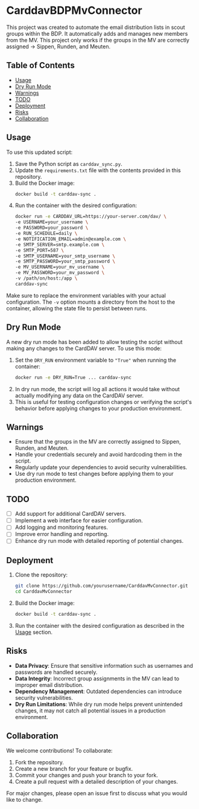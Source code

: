# CarddavBDPMvConnector

This project was created to automate the email distribution lists in scout groups within the BDP. It automatically adds and manages new members from the MV. This project only works if the groups in the MV are correctly assigned -> Sippen, Runden, and Meuten.

## Table of Contents
- [Usage](#usage)
- [Dry Run Mode](#dry-run-mode)
- [Warnings](#warnings)
- [TODO](#todo)
- [Deployment](#deployment)
- [Risks](#risks)
- [Collaboration](#collaboration)

## Usage

To use this updated script:

1. Save the Python script as `carddav_sync.py`.
2. Update the `requirements.txt` file with the contents provided in this repository.
3. Build the Docker image:
    ```sh
    docker build -t carddav-sync .
    ```
4. Run the container with the desired configuration:
    ```sh
    docker run -e CARDDAV_URL=https://your-server.com/dav/ \
    -e USERNAME=your_username \
    -e PASSWORD=your_password \
    -e RUN_SCHEDULE=daily \
    -e NOTIFICATION_EMAIL=admin@example.com \
    -e SMTP_SERVER=smtp.example.com \
    -e SMTP_PORT=587 \
    -e SMTP_USERNAME=your_smtp_username \
    -e SMTP_PASSWORD=your_smtp_password \
    -e MV_USERNAME=your_mv_username \
    -e MV_PASSWORD=your_mv_password \
    -v /path/on/host:/app \
    carddav-sync
    ```

Make sure to replace the environment variables with your actual configuration. The `-v` option mounts a directory from the host to the container, allowing the state file to persist between runs.

## Dry Run Mode

A new dry run mode has been added to allow testing the script without making any changes to the CardDAV server. To use this mode:

1. Set the `DRY_RUN` environment variable to `"True"` when running the container:
    ```sh
    docker run -e DRY_RUN=True ... carddav-sync
    ```
2. In dry run mode, the script will log all actions it would take without actually modifying any data on the CardDAV server.
3. This is useful for testing configuration changes or verifying the script's behavior before applying changes to your production environment.

## Warnings

- Ensure that the groups in the MV are correctly assigned to Sippen, Runden, and Meuten.
- Handle your credentials securely and avoid hardcoding them in the script.
- Regularly update your dependencies to avoid security vulnerabilities.
- Use dry run mode to test changes before applying them to your production environment.

## TODO

- [ ] Add support for additional CardDAV servers.
- [ ] Implement a web interface for easier configuration.
- [ ] Add logging and monitoring features.
- [ ] Improve error handling and reporting.
- [ ] Enhance dry run mode with detailed reporting of potential changes.

## Deployment

1. Clone the repository:
    ```sh
    git clone https://github.com/yourusername/CarddavMvConnector.git
    cd CarddavMvConnector
    ```
2. Build the Docker image:
    ```sh
    docker build -t carddav-sync .
    ```
3. Run the container with the desired configuration as described in the [Usage](#usage) section.

## Risks

- **Data Privacy**: Ensure that sensitive information such as usernames and passwords are handled securely.
- **Data Integrity**: Incorrect group assignments in the MV can lead to improper email distribution.
- **Dependency Management**: Outdated dependencies can introduce security vulnerabilities.
- **Dry Run Limitations**: While dry run mode helps prevent unintended changes, it may not catch all potential issues in a production environment.

## Collaboration

We welcome contributions! To collaborate:

1. Fork the repository.
2. Create a new branch for your feature or bugfix.
3. Commit your changes and push your branch to your fork.
4. Create a pull request with a detailed description of your changes.

For major changes, please open an issue first to discuss what you would like to change.
